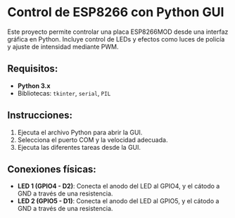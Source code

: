 # Control de ESP8266 con Python GUI

Este proyecto permite controlar una placa ESP8266MOD desde una interfaz gráfica en Python. Incluye control de LEDs y efectos como luces de policía y ajuste de intensidad mediante PWM.

## Requisitos:
- **Python 3.x**
- Bibliotecas: `tkinter`, `serial`, `PIL`

## Instrucciones:
1. Ejecuta el archivo Python para abrir la GUI.
2. Selecciona el puerto COM y la velocidad adecuada.
3. Ejecuta las diferentes tareas desde la GUI.

## Conexiones físicas:
- **LED 1 (GPIO4 - D2)**: Conecta el anodo del LED al GPIO4, y el cátodo a GND a través de una resistencia.
- **LED 2 (GPIO5 - D1)**: Conecta el anodo del LED al GPIO5, y el cátodo a GND a través de una resistencia.
